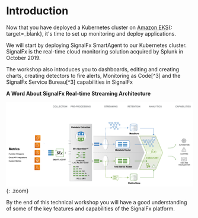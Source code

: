 # Introduction

Now that you have deployed a Kubernetes cluster on [Amazon EKS](https://aws.amazon.com/eks/){: target=_blank}, it's time to set up monitoring and deploy applications.

We will start by deploying SignalFx SmartAgent to our Kubernetes cluster. SignalFx is the real-time cloud monitoring solution acquired by Splunk in October 2019.

The workshop also introduces you to dashboards, editing and creating charts, creating detectors to fire alerts, Monitoring as Code[^3] and the SignalFx Service Bureau[^3] capabilities in SignalFx

<b> A Word About SignalFx Real-time Streaming Architecture </b>

![SFx Architecture](../images/smartagent/signalfx_metrics_architecture.png){: .zoom}

By the end of this technical workshop you will have a good understanding of some of the key features and capabilities of the SignalFx platform.
